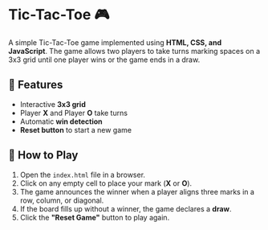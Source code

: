 # Tic-Tac-Toe 🎮    
 
A simple Tic-Tac-Toe game implemented using **HTML, CSS, and JavaScript**. The game allows two players to take turns marking spaces on a 3x3 grid until one player wins or the game ends in a draw.

## 📌 Features
- Interactive **3x3 grid**
- Player **X** and Player **O** take turns 
- Automatic **win detection**
- **Reset button** to start a new game

## 🚀 How to Play
1. Open the `index.html` file in a browser.
2. Click on any empty cell to place your mark (**X** or **O**).
3. The game announces the winner when a player aligns three marks in a row, column, or diagonal.
4. If the board fills up without a winner, the game declares a **draw**.
5. Click the **"Reset Game"** button to play again.


